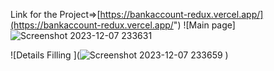 Link for the Project=>[https://bankaccount-redux.vercel.app/](https://bankaccount-redux.vercel.app/")
![Main page]![Screenshot 2023-12-07 233631](https://github.com/ChiragRaju/bankaccount-redux/assets/87014922/2b0843ee-de14-499e-aa97-84e67fc5b399)

![Details Filling ](![Screenshot 2023-12-07 233659](https://github.com/ChiragRaju/bankaccount-redux/assets/87014922/967f41bc-a3c1-4450-96b4-c568a4af4bbf)
)
